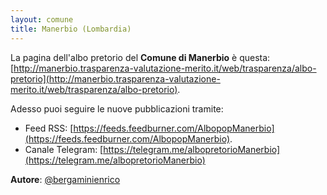 ```yaml
---
layout: comune
title: Manerbio (Lombardia)
---
```


La pagina dell'albo pretorio del **Comune di Manerbio** è questa: [http://manerbio.trasparenza-valutazione-merito.it/web/trasparenza/albo-pretorio](http://manerbio.trasparenza-valutazione-merito.it/web/trasparenza/albo-pretorio).

Adesso puoi seguire le nuove pubblicazioni tramite:

* Feed RSS: [https://feeds.feedburner.com/AlbopopManerbio](https://feeds.feedburner.com/AlbopopManerbio).
* Canale Telegram: [https://telegram.me/albopretorioManerbio](https://telegram.me/albopretorioManerbio)

**Autore**: [@bergaminienrico](https://twitter.com/bergaminienrico)
